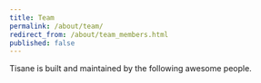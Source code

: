 ```yaml
---
title: Team
permalink: /about/team/
redirect_from: /about/team_members.html
published: false
---
```


Tisane is built and maintained by the following awesome people.
